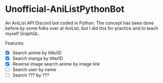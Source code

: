 # Unofficial-AniListPythonBot
An AniList API Discord bot coded in Python.  The concept has been done before by some folks over at AniList, but I did this for practice and to teach myself GraphQL.

Features:
- [x] Search anime by title/ID
- [x] Search manga by title/ID
- [x] Reverse image search anime by image link
- [ ] Search user by name
- [ ] Search ??? by ???
